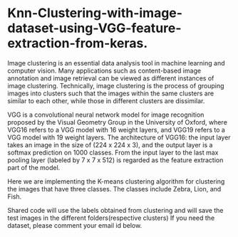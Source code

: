 # Knn-Clustering-with-image-dataset-using-VGG-feature-extraction-from-keras.
Image clustering is an essential data analysis tool in machine learning and computer vision. Many applications such as content-based image annotation and image retrieval can be viewed as different instances of image clustering. Technically, image clustering is the process of grouping images into clusters such that the images within the same clusters are similar to each other, while those in different clusters are dissimilar.

VGG is a convolutional neural network model for image recognition proposed by the Visual Geometry Group in the University of Oxford, where VGG16 refers to a VGG model with 16 weight layers, and VGG19 refers to a VGG model with 19 weight layers. The architecture of VGG16: the input layer takes an image in the size of (224 x 224 x 3), and the output layer is a softmax prediction on 1000 classes. From the input layer to the last max pooling layer (labeled by 7 x 7 x 512) is regarded as the feature extraction part of the model.

Here we are implementing the K-means clustering algorithm for clustering the images that have three classes. The classes include Zebra, Lion, and Fish. 

Shared code will use the labels obtained from clustering and will save the test images in the different folders(respective clusters)
If you need the dataset, please comment your email id below.
